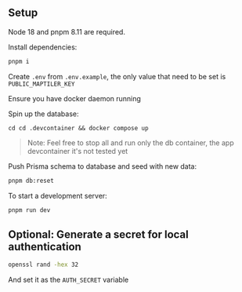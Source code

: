 ## Setup

Node 18 and pnpm 8.11 are required.

Install dependencies:
```sh
pnpm i
```

Create `.env` from `.env.example`, the only value that need to be set is `PUBLIC_MAPTILER_KEY`

Ensure you have docker daemon running

Spin up the database:
```shell
cd cd .devcontainer && docker compose up
```
> Note: Feel free to stop all and run only the db container, the app devcontainer it's not tested yet

Push Prisma schema to database and seed with new data:
```sh
pnpm db:reset
```

To start a development server:
```sh
pnpm run dev
```

## Optional: Generate a secret for local authentication

```sh
openssl rand -hex 32
```
And set it as the `AUTH_SECRET` variable
